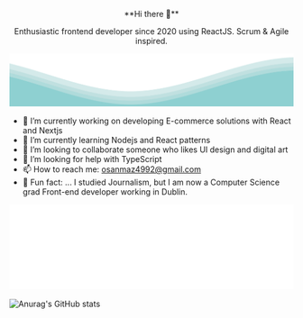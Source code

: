 <p align="center">
**Hi there 👋**
</p>
<p align="center">
 Enthusiastic frontend developer since 2020 using ReactJS. Scrum & Agile inspired.

</p>

<img src="./wave.svg">


- 🔭 I’m currently working on developing E-commerce solutions with React and Nextjs
- 🌱 I’m currently learning Nodejs and React patterns
- 👯 I’m looking to collaborate someone who likes UI design and digital art
- 🤔 I’m looking for help with TypeScript
- 📫 How to reach me: osanmaz4992@gmail.com
- 👻 Fun fact: ... I studied Journalism, but I am now a Computer Science grad Front-end developer working in Dublin.




<img src='./tags.svg'/>



![Anurag's GitHub stats](https://github-readme-stats.vercel.app/api?username=msanmaz&count_private=true&show_icons=true&theme=radical)
